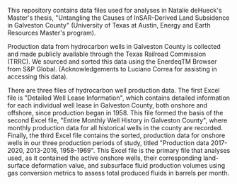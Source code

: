 This repository contains data files used for analyses in Natalie deHueck's Master's thesis, "Untangling the Causes of InSAR-Derived Land Subsidence in Galveston County" (University of Texas at Austin, Energy and Earth Resources Master's program).

Production data from hydrocarbon wells in Galveston County is collected and made publicly available through the Texas Railroad Commission (TRRC).  We sourced and sorted this data using the EnerdeqTM Browser from S&P Global. (Acknowledgements to Luciano Correa for assisting in accessing this data).  


There are three files of hydrocarbon well production data.  The first Excel file is "Detailed Well Lease Information", which contains detailed information for each individual well lease in Galveston County, both onshore and offshore, since production began in 1958.  This file formed the basis of the second Excel file, "Entire Monthly Well History in Galveston County", where monthly production data for all historical wells in the county are recorded.  Finally, the third Excel file contains the sorted, production data for onshore wells in our three production periods of study, titled "Production data 2017-2020, 2013-2016, 1958-1969".  This Excel file is the primary file that analyses used, as it contained the active onshore wells, their corresponding land-surface deformation value, and subsurface fluid production volumes using gas conversion metrics to assess total produced fluids in barrels per month.      
